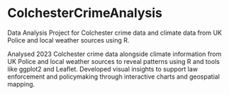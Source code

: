 # ColchesterCrimeAnalysis
Data Analysis Project for Colchester crime data and climate data from UK Police and local weather sources using R.

Analysed 2023 Colchester crime data alongside climate information from UK Police and local weather sources to reveal patterns using R and tools like ggplot2 and Leaflet. Developed visual insights to support law enforcement and policymaking through interactive charts and geospatial mapping.
